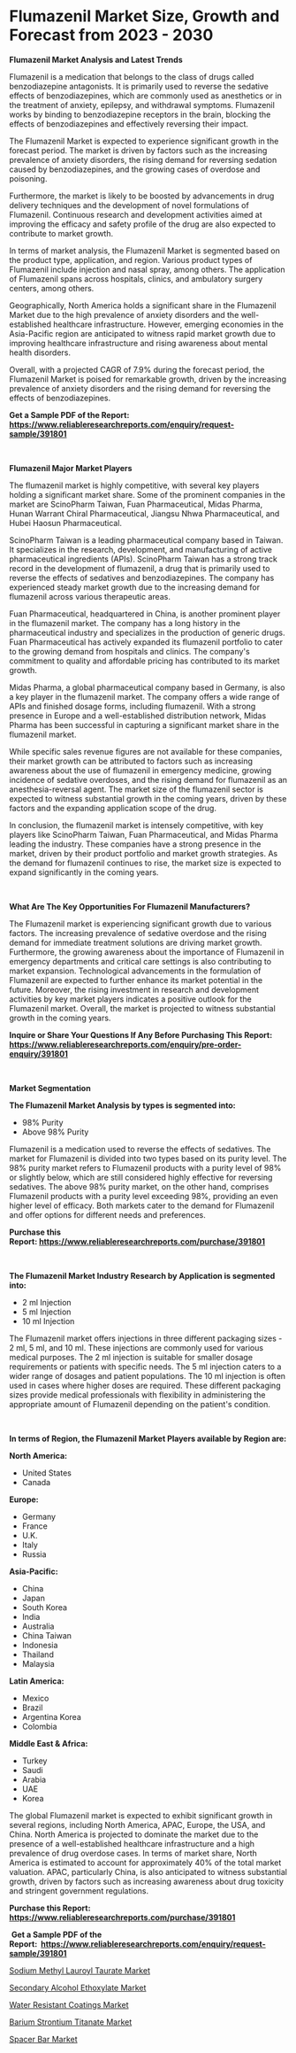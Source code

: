 <p><h1>Flumazenil Market Size, Growth and Forecast from 2023 - 2030</h1></p><p><strong>Flumazenil Market Analysis and Latest Trends</strong></p>
<p><p>Flumazenil is a medication that belongs to the class of drugs called benzodiazepine antagonists. It is primarily used to reverse the sedative effects of benzodiazepines, which are commonly used as anesthetics or in the treatment of anxiety, epilepsy, and withdrawal symptoms. Flumazenil works by binding to benzodiazepine receptors in the brain, blocking the effects of benzodiazepines and effectively reversing their impact.</p><p>The Flumazenil Market is expected to experience significant growth in the forecast period. The market is driven by factors such as the increasing prevalence of anxiety disorders, the rising demand for reversing sedation caused by benzodiazepines, and the growing cases of overdose and poisoning.</p><p>Furthermore, the market is likely to be boosted by advancements in drug delivery techniques and the development of novel formulations of Flumazenil. Continuous research and development activities aimed at improving the efficacy and safety profile of the drug are also expected to contribute to market growth.</p><p>In terms of market analysis, the Flumazenil Market is segmented based on the product type, application, and region. Various product types of Flumazenil include injection and nasal spray, among others. The application of Flumazenil spans across hospitals, clinics, and ambulatory surgery centers, among others.</p><p>Geographically, North America holds a significant share in the Flumazenil Market due to the high prevalence of anxiety disorders and the well-established healthcare infrastructure. However, emerging economies in the Asia-Pacific region are anticipated to witness rapid market growth due to improving healthcare infrastructure and rising awareness about mental health disorders.</p><p>Overall, with a projected CAGR of 7.9% during the forecast period, the Flumazenil Market is poised for remarkable growth, driven by the increasing prevalence of anxiety disorders and the rising demand for reversing the effects of benzodiazepines.</p></p>
<p><strong>Get a Sample PDF of the Report:&nbsp; <a href="https://www.reliableresearchreports.com/enquiry/request-sample/391801">https://www.reliableresearchreports.com/enquiry/request-sample/391801</a></strong></p>
<p>&nbsp;</p>
<p><strong>Flumazenil Major Market Players</strong></p>
<p><p>The flumazenil market is highly competitive, with several key players holding a significant market share. Some of the prominent companies in the market are ScinoPharm Taiwan, Fuan Pharmaceutical, Midas Pharma, Hunan Warrant Chiral Pharmaceutical, Jiangsu Nhwa Pharmaceutical, and Hubei Haosun Pharmaceutical.</p><p>ScinoPharm Taiwan is a leading pharmaceutical company based in Taiwan. It specializes in the research, development, and manufacturing of active pharmaceutical ingredients (APIs). ScinoPharm Taiwan has a strong track record in the development of flumazenil, a drug that is primarily used to reverse the effects of sedatives and benzodiazepines. The company has experienced steady market growth due to the increasing demand for flumazenil across various therapeutic areas.</p><p>Fuan Pharmaceutical, headquartered in China, is another prominent player in the flumazenil market. The company has a long history in the pharmaceutical industry and specializes in the production of generic drugs. Fuan Pharmaceutical has actively expanded its flumazenil portfolio to cater to the growing demand from hospitals and clinics. The company's commitment to quality and affordable pricing has contributed to its market growth.</p><p>Midas Pharma, a global pharmaceutical company based in Germany, is also a key player in the flumazenil market. The company offers a wide range of APIs and finished dosage forms, including flumazenil. With a strong presence in Europe and a well-established distribution network, Midas Pharma has been successful in capturing a significant market share in the flumazenil market.</p><p>While specific sales revenue figures are not available for these companies, their market growth can be attributed to factors such as increasing awareness about the use of flumazenil in emergency medicine, growing incidence of sedative overdoses, and the rising demand for flumazenil as an anesthesia-reversal agent. The market size of the flumazenil sector is expected to witness substantial growth in the coming years, driven by these factors and the expanding application scope of the drug.</p><p>In conclusion, the flumazenil market is intensely competitive, with key players like ScinoPharm Taiwan, Fuan Pharmaceutical, and Midas Pharma leading the industry. These companies have a strong presence in the market, driven by their product portfolio and market growth strategies. As the demand for flumazenil continues to rise, the market size is expected to expand significantly in the coming years.</p></p>
<p>&nbsp;</p>
<p><strong>What Are The Key Opportunities For Flumazenil Manufacturers?</strong></p>
<p><p>The Flumazenil market is experiencing significant growth due to various factors. The increasing prevalence of sedative overdose and the rising demand for immediate treatment solutions are driving market growth. Furthermore, the growing awareness about the importance of Flumazenil in emergency departments and critical care settings is also contributing to market expansion. Technological advancements in the formulation of Flumazenil are expected to further enhance its market potential in the future. Moreover, the rising investment in research and development activities by key market players indicates a positive outlook for the Flumazenil market. Overall, the market is projected to witness substantial growth in the coming years.</p></p>
<p><strong>Inquire or Share Your Questions If Any Before Purchasing This Report: <a href="https://www.reliableresearchreports.com/enquiry/pre-order-enquiry/391801">https://www.reliableresearchreports.com/enquiry/pre-order-enquiry/391801</a></strong></p>
<p>&nbsp;</p>
<p><strong>Market Segmentation</strong></p>
<p><strong>The Flumazenil Market Analysis by types is segmented into:</strong></p>
<p><ul><li>98% Purity</li><li>Above 98% Purity</li></ul></p>
<p><p>Flumazenil is a medication used to reverse the effects of sedatives. The market for Flumazenil is divided into two types based on its purity level. The 98% purity market refers to Flumazenil products with a purity level of 98% or slightly below, which are still considered highly effective for reversing sedatives. The above 98% purity market, on the other hand, comprises Flumazenil products with a purity level exceeding 98%, providing an even higher level of efficacy. Both markets cater to the demand for Flumazenil and offer options for different needs and preferences.</p></p>
<p><strong>Purchase this Report:&nbsp;<a href="https://www.reliableresearchreports.com/purchase/391801">https://www.reliableresearchreports.com/purchase/391801</a></strong></p>
<p>&nbsp;</p>
<p><strong>The Flumazenil Market Industry Research by Application is segmented into:</strong></p>
<p><ul><li>2 ml Injection</li><li>5 ml Injection</li><li>10 ml Injection</li></ul></p>
<p><p>The Flumazenil market offers injections in three different packaging sizes - 2 ml, 5 ml, and 10 ml. These injections are commonly used for various medical purposes. The 2 ml injection is suitable for smaller dosage requirements or patients with specific needs. The 5 ml injection caters to a wider range of dosages and patient populations. The 10 ml injection is often used in cases where higher doses are required. These different packaging sizes provide medical professionals with flexibility in administering the appropriate amount of Flumazenil depending on the patient's condition.</p></p>
<p>&nbsp;</p>
<p><strong>In terms of Region, the Flumazenil Market Players available by Region are:</strong></p>
<p>
    <p> <strong> North America: </strong>
        <ul>
            <li>United States</li>
            <li>Canada</li>
        </ul>
        </p> 
    <p> <strong> Europe: </strong>
        <ul>
            <li>Germany</li>
            <li>France</li>
            <li>U.K.</li>
            <li>Italy</li>
            <li>Russia</li>
        </ul>
        </p> 
    <p> <strong> Asia-Pacific: </strong>
        <ul>
            <li>China</li>
            <li>Japan</li>
            <li>South Korea</li>
            <li>India</li>
            <li>Australia</li>
            <li>China Taiwan</li>
            <li>Indonesia</li>
            <li>Thailand</li>
            <li>Malaysia</li>
        </ul>
        </p> 
    <p> <strong> Latin America: </strong>
        <ul>
            <li>Mexico</li>
            <li>Brazil</li>
            <li>Argentina Korea</li>
            <li>Colombia</li>
        </ul>
        </p> 
    <p> <strong> Middle East & Africa: </strong>
        <ul>
            <li>Turkey</li>
            <li>Saudi</li>
            <li>Arabia</li>
            <li>UAE</li>
            <li>Korea</li>
        </ul>
    </p>
    </p>
<p><p>The global Flumazenil market is expected to exhibit significant growth in several regions, including North America, APAC, Europe, the USA, and China. North America is projected to dominate the market due to the presence of a well-established healthcare infrastructure and a high prevalence of drug overdose cases. In terms of market share, North America is estimated to account for approximately 40% of the total market valuation. APAC, particularly China, is also anticipated to witness substantial growth, driven by factors such as increasing awareness about drug toxicity and stringent government regulations.</p></p>
<p><strong>Purchase this Report: <a href="https://www.reliableresearchreports.com/purchase/391801">https://www.reliableresearchreports.com/purchase/391801</a></strong></p>
<p>&nbsp;<strong>Get a Sample PDF of the Report:&nbsp;&nbsp;<a href="https://www.reliableresearchreports.com/enquiry/request-sample/391801">https://www.reliableresearchreports.com/enquiry/request-sample/391801</a></strong></p>
<p><strong></strong></p>
<p><p><a href="https://medium.com/@elisamohr1910/sodium-methyl-lauroyl-taurate-market-trends-and-market-analysis-forecasted-for-period-2023-2030-3849e74f37cb">Sodium Methyl Lauroyl Taurate Market</a></p><p><a href="https://medium.com/@rogerking1949/secondary-alcohol-ethoxylate-market-research-report-its-history-and-forecast-2023-to-2030-219a8acfd20a">Secondary Alcohol Ethoxylate Market</a></p><p><a href="https://medium.com/@randyhuel1989/water-resistant-coatings-market-trends-and-market-analysis-forecasted-for-period-2023-2030-0dd53c696aa6">Water Resistant Coatings Market</a></p><p><a href="https://medium.com/@thadnader/barium-strontium-titanate-market-report-reveals-the-latest-trends-and-growth-opportunities-of-this-49258ea4dae8">Barium Strontium Titanate Market</a></p><p><a href="https://medium.com/@dellkoepp/spacer-bar-market-exploring-market-share-market-trends-and-future-growth-f2b86894bfee">Spacer Bar Market</a></p></p>
